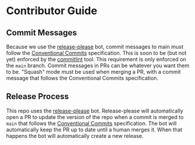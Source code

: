 # Contributor Guide

## Commit Messages

Because we use the [release-please](https://github.com/googleapis/release-please) bot, commit messages to main must follow the [Conventional Commits](https://www.conventionalcommits.org/en/v1.0.0/) specification. This is soon to be (but not yet) enforced by the [commitlint](https://commitlint.js.org/#/) tool. This requirement is only enforced on the `main` branch. Commit messages in PRs can be whatever you want them to be. "Squash" mode must be used when merging a PR, with a commit message that follows the Conventional Commits specification.

## Release Process

This repo uses the [release-please](https://github.com/googleapis/release-please) bot. Release-please will automatically open a PR to update the version of the repo when a commit is merged to `main` that follows the [Conventional Commits](https://www.conventionalcommits.org/en/v1.0.0/) specification. The bot will automatically keep the PR up to date until a human merges it. When that happens the bot will automatically create a new release.
